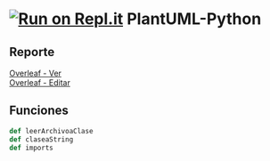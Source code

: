 [![Run on Repl.it](https://repl.it/badge/github/Uriegas/PlantUML-Python)](https://repl.it/@Uriegas/PlantUML-Python)
PlantUML-Python
==================
## Reporte
[Overleaf - Ver](https://www.overleaf.com/read/kdcsqqsrcdgj)  
[Overleaf - Editar](https://www.overleaf.com/3957742546kfrbqyczkmzt)  

## Funciones
```python
def leerArchivoaClase
def claseaString
def imports
```
